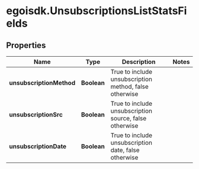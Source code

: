 # egoisdk.UnsubscriptionsListStatsFields

## Properties

Name | Type | Description | Notes
------------ | ------------- | ------------- | -------------
**unsubscriptionMethod** | **Boolean** | True to include unsubscription method, false otherwise | 
**unsubscriptionSrc** | **Boolean** | True to include unsubscription source, false otherwise | 
**unsubscriptionDate** | **Boolean** | True to include unsubscription date, false otherwise | 


